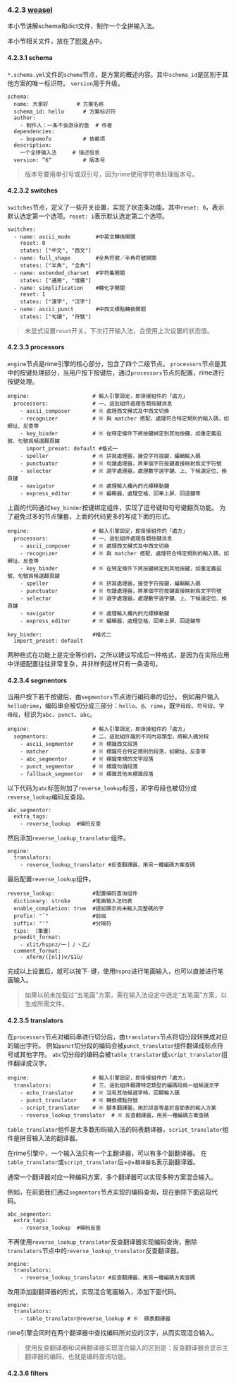### 4.2.3 [weasel](https://github.com/ChineseInputMethod/weasel/blob/master/doc/4.2%20customization/4.2.3%20weasel/schema.md)

本小节讲解schema和dict文件，制作一个全拼输入法。

本小节相关文件，放在了[附录 A](https://github.com/ChineseInputMethod/weasel/tree/master/doc/appendix/hello)中。

#### 4.2.3.1 schema

`*.schema.yml`文件的`schema`节点，是方案的概述内容。其中`schema_id`是区别于其他方案的唯一标识符。
`version`用于升级。

```
schema:
  name: 大家好			# 方案名称
  schema_id: hello		# 方案标识符
  author:
    - 制作人：一条不会游泳的鱼	# 作者
  dependencies:
    - bopomofo			# 依赖项
  description: 
    一个全拼输入法		# 描述信息
  version: ”6“			# 版本号
```

>版本号要用单引号或双引号，因为rime使用字符串处理版本号。

#### 4.2.3.2 switches

`switches`节点，定义了一些开关设置，实现了状态条功能。其中`reset: 0`，表示默认选定第一个选项。`reset: 1`表示默认选定第二个选项。

```
switches:
  - name: ascii_mode        #中英文轉換開關
    reset: 0
    states: ["中文", "西文"]
  - name: full_shape        #全角符號／半角符號開關
    states: ["半角", "全角"]
  - name: extended_charset  #字符集開關
    states: ["通用", "增廣"]
  - name: simplification    #轉化字開關
    reset: 1
    states: ["漢字", "汉字"]
  - name: ascii_punct       #中西文標點轉換開關
    states: ["句讀", "符號"]
```

>未显式设置`reset`开关，下次打开输入法，会使用上次设置的状态值。

#### 4.2.3.3 processors

`engine`节点是rime引擎的核心部分，包含了四个二级节点。
`processors`节点是其中的按键处理部分，当用户按下按键后，通过`processors`节点的配置，rime进行按键处理。

```
engine:                    # 輸入引擎設定，即掛接組件的「處方」
  processors:              # 一、這批組件處理各類按鍵消息
    - ascii_composer       # ※ 處理西文模式及中西文切換
    - recognizer           # ※ 與 matcher 搭配，處理符合特定規則的輸入碼，如網址、反查等
    - key_binder           # ※ 在特定條件下將按鍵綁定到其他按鍵，如重定義逗號、句號爲候選翻頁鍵
      import_preset: default #格式一
    - speller              # ※ 拼寫處理器，接受字符按鍵，編輯輸入碼
    - punctuator           # ※ 句讀處理器，將單個字符按鍵直接映射爲文字符號
    - selector             # ※ 選字處理器，處理數字選字鍵、上、下候選定位、換頁鍵
    - navigator            # ※ 處理輸入欄內的光標移動鍵
    - express_editor       # ※ 編輯器，處理空格、回車上屏、回退鍵等
```

上面的代码通过`key_binder`按键绑定组件，实现了逗号键和句号键翻页功能。
为了避免过多的节点镶套，上面的代码更多的写成下面的形式。

```
engine:                    # 輸入引擎設定，即掛接組件的「處方」
  processors:              # 一、這批組件處理各類按鍵消息
    - ascii_composer       # ※ 處理西文模式及中西文切換
    - recognizer           # ※ 與 matcher 搭配，處理符合特定規則的輸入碼，如網址、反查等
    - key_binder           # ※ 在特定條件下將按鍵綁定到其他按鍵，如重定義逗號、句號爲候選翻頁鍵
    - speller              # ※ 拼寫處理器，接受字符按鍵，編輯輸入碼
    - punctuator           # ※ 句讀處理器，將單個字符按鍵直接映射爲文字符號
    - selector             # ※ 選字處理器，處理數字選字鍵、上、下候選定位、換頁鍵
    - navigator            # ※ 處理輸入欄內的光標移動鍵
    - express_editor       # ※ 編輯器，處理空格、回車上屏、回退鍵等

key_binder:                #格式二
  import_preset: default
```

两种格式在功能上是完全等价的，之所以建议写成后一种格式，是因为在实际应用中详细配置往往非常复杂，并非样例这样只有一条语句。

#### 4.2.3.4 segmentors

当用户按下若干按键后，由`segmentors`节点进行编码串的切分。
例如用户输入`hello@rime`，编码串会被切分成三部分：`hello`、`@`、`rime`，既`字母段`、`符号段`、`字母段`，标识为`abc`、`punct`、`abc`。

```
engine:                    # 輸入引擎設定，即掛接組件的「處方」
  segmentors:              # 二、這批組件識別不同內容類型，將輸入碼分段
    - ascii_segmentor      # ※ 標識西文段落
    - matcher              # ※ 標識符合特定規則的段落，如網址、反查等
    - abc_segmentor        # ※ 標識常規的文字段落
    - punct_segmentor      # ※ 標識句讀段落
    - fallback_segmentor   # ※ 標識其他未標識段落
```

以下代码为`abc`标签附加了`reverse_lookup`标签，即字母段也被切分成`reverse_lookup`编码反查段。

```
abc_segmentor:
  extra_tags:
    - reverse_lookup  #编码反查
```

然后添加`reverse_lookup_translator`组件。

```
engine:
  translators:
    - reverse_lookup_translator #反查翻譯器，用另一種編碼方案查碼
```

最后配置`reverse_lookup`组件。

```
reverse_lookup:            #配置编码查询组件
  dictionary: stroke       #笔画输入法码表
  enable_completion: true  #提前顯示尚未輸入完整碼的字
  prefix: "`"              #前缀
  suffix: "'"              #分隔符
  tips: 〔筆畫〕
  preedit_format:
    - xlit/hspnz/一丨丿丶乙/
  comment_format:
    - xform/([nl])v/$1ü/
```

完成以上设置后，就可以按下`·`键，使用`hspnz`进行笔画输入，也可以直接进行笔画输入。

>如果以前未加载过“五笔画”方案，需在输入法设定中选定“五笔画”方案，以生成所需文件。

#### 4.2.3.5 translators

在`processors`节点对编码串进行切分后，由`translators`节点将切分段转换成对应的输出字符。
例如`punct`切分段的编码会被`punct_translator`组件翻译成标点符号或其他字符。
`abc`切分段的编码会被`table_translator`或`script_translator`组件翻译成汉字。

```
engine:                    # 輸入引擎設定，即掛接組件的「處方」
  translators:             # 三、這批組件翻譯特定類型的編碼段爲一組候選文字
    - echo_translator      # ※ 沒有其他候選字時，回顯輸入碼
    - punct_translator     # ※ 轉換標點符號
    - script_translator    # ※ 腳本翻譯器，用於拼音等基於音節表的輸入方案
    - reverse_lookup_translator  # ※ 反查翻譯器，用另一種編碼方案查碼
```

`table_translator`组件是大多数形码输入法的码表翻译器，`script_translator`组件是拼音输入法的翻译器。

在rime引擎中，一个输入法只有一个主翻译器，可以有多个副翻译器。
在`table_translator`或`script_translator`后+`@`+`翻译器名`表示副翻译器。

通常一个翻译器对应一种编码方案，多个翻译器可以实现多种方案混合输入。

例如，在前面我们通过`segmentors`节点实现的编码查询，现在删除下面这段代码。

```
abc_segmentor:
  extra_tags:
    - reverse_lookup  #编码反查
```

不再使用`reverse_lookup_translator`反查翻译器实现编码查询，删除`translators`节点中的`reverse_lookup_translator`反查翻译器。

```
engine:
  translators:
    - reverse_lookup_translator #反查翻譯器，用另一種編碼方案查碼
```

改用添加副翻译器的形式，实现混合笔画输入，添加下面代码。

```
engine:
  translators:
    - table_translator@reverse_lookup # ※  碼表翻譯器
```

rime引擎会同时在两个翻译器中查找编码所对应的汉字，从而实现混合输入。

>使用反查翻译器和词典翻译器实现混合输入的区别是：反查翻译器会显示主翻译器的编码，也就是编码查询功能。

#### 4.2.3.6 filters